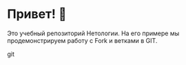 # Привет! 👋

Это учебный репозиторий Нетологии. На его примере мы продемонстрируем работу с Fork и ветками в GIT. 

git
